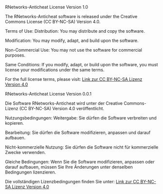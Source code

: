 RNetworks-Anticheat License Version 1.0

The RNetworks-Anticheat software is released under the Creative Commons License (CC BY-NC-SA) Version 4.0.

Terms of Use:
Distribution: You may distribute and copy the software.

Modification: You may modify, adapt, and build upon the software.

Non-Commercial Use: You may not use the software for commercial purposes.

Same Conditions: If you modify, adapt, or build upon the software, you must license your modifications under the same terms.

For the full license terms, please visit: [Link zur CC BY-NC-SA Lizenz Version 4.0](https://creativecommons.org/licenses/by-nc-sa/4.0/deed.en)

RNetworks-Anticheat License Version 0.0.1

Die Software RNetworks-Anticheat wird unter der Creative Commons-Lizenz (CC BY-NC-SA) Version 4.0 veröffentlicht.

Nutzungsbedingungen:
Weitergabe: Sie dürfen die Software verbreiten und kopieren.

Bearbeitung: Sie dürfen die Software modifizieren, anpassen und darauf aufbauen.

Nicht-kommerzielle Nutzung: Sie dürfen die Software nicht für kommerzielle Zwecke verwenden.

Gleiche Bedingungen: Wenn Sie die Software modifizieren, anpassen oder darauf aufbauen, müssen Sie Ihre Änderungen unter denselben Bedingungen lizenzieren.

Die vollständigen Lizenzbedingungen finden Sie unter: [Link zur CC BY-NC-SA Lizenz Version 4.0](https://creativecommons.org/licenses/by-nc-sa/4.0/deed.en)
